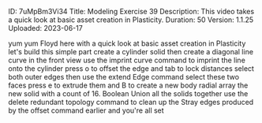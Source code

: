 ID: 7uMpBm3Vi34
Title: Modeling Exercise 39
Description: This video takes a quick look at basic asset creation in Plasticity.
Duration: 50
Version: 1.1.25
Uploaded: 2023-06-17

yum yum
Floyd here with a quick look at basic
asset creation in Plasticity let's
build this simple part create a cylinder
solid then create a diagonal line curve
in the front view use the imprint curve
command to imprint the line onto the
cylinder press o to offset the edge and
tab to lock distances
select both outer edges then use the
extend Edge command
select these two faces press e to
extrude them and B to create a new body
radial array the new solid with a count
of 16.
Boolean Union all the solids together
use the delete redundant topology
command to clean up the Stray edges
produced by the offset command earlier
and you're all set